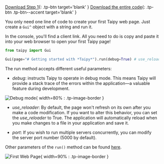[Download Step 1](./../src/step_01.zip){: .tp-btn target='blank' }
[Download the entire code](./../src/src.zip){: .tp-btn .tp-btn--accent target='blank' }


You only need one line of code to create your first Taipy web page. Just create a `Gui^`
object with a string and run it.

In the console, you'll find a client link. All you need to do is copy and paste it into
your web browser to open your first Taipy page!


```python
from taipy import Gui

Gui(page="# Getting started with *Taipy*").run(debug=True) # use_reloader=True
```

The run method accepts different useful parameters:

- _debug_: instructs Taipy to operate in debug mode. This means Taipy will provide a
stack trace of the errors within the application—a valuable feature during
development.

![Debug mode](images/debug_mode.png){ width=80% : .tp-image-border }

- _use_reloader_: By default, the page won't refresh on its own after you make a code
modification. If you want to alter this behavior, you can set the *use_reloader* to
True. The application will automatically reload when you make changes to a file in
your application and save it.

- _port_: If you wish to run multiple servers concurrently, you can modify the server
port number (5000 by default).

Other parameters of the `run()` method can be found
[here](../../../../manuals/userman/configuration/gui-config.md#configuring-the-gui-instance).

![First Web Page](images/result.png){ width=90% : .tp-image-border }
